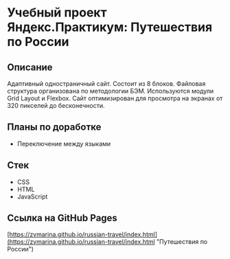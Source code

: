 # Учебный проект Яндекс.Практикум: Путешествия по России

## Описание

Адаптивный одностраничный сайт. Состоит из 8 блоков. Файловая структура организована по методологии БЭМ. Используются модули Grid Layout и Flexbox. Сайт оптимизирован для просмотра на экранах от 320 пикселей до бесконечности.

## Планы по доработке
* Переключение между языками

## Стек

* CSS
* HTML
* JavaScript

## Ссылка на GitHub Pages

[https://zvmarina.github.io/russian-travel/index.html](https://zvmarina.github.io/russian-travel/index.html "Путешествия по России")
